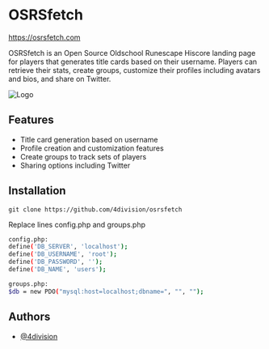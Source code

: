 
# OSRSfetch
https://osrsfetch.com

OSRSfetch is an Open Source Oldschool Runescape Hiscore landing page for players that generates title cards based on their username. Players can retrieve their stats, create groups, customize their profiles including avatars and bios, and share on Twitter. 

![Logo](https://osrsfetch.com/images/logo.png)


## Features

- Title card generation based on username   
- Profile creation and customization features
- Create groups to track sets of players
- Sharing options including Twitter


## Installation

    git clone https://github.com/4division/osrsfetch
Replace lines config.php and groups.php

```bash
config.php:
define('DB_SERVER', 'localhost');
define('DB_USERNAME', 'root');
define('DB_PASSWORD', '');
define('DB_NAME', 'users');

groups.php:
$db = new PDO("mysql:host=localhost;dbname=", "", "");
```
    


## Authors

- [@4division](https://www.github.com/4division)

